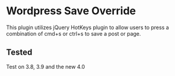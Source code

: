 # Wordpress Save Override

This plugin utilizes jQuery HotKeys plugin to allow users to press a combination of cmd+s or ctrl+s to save a post or page.

## Tested

Test on 3.8, 3.9 and the new 4.0